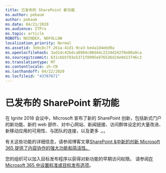 ```yaml
---
title: 已发布的 SharePoint 新功能
ms.author: pebaum
author: pebaum
ms.date: 04/21/2020
ms.audience: ITPro
ms.topic: article
ROBOTS: NOINDEX, NOFOLLOW
localization_priority: Normal
ms.assetid: 3e0c8c7f-261a-41d1-9ca3-be4a1d4ebd9a
ms.openlocfilehash: 3ad14c42bdca8984c00d44c222dd242f0e00a9ca
ms.sourcegitcommit: 631cbb5f03e5371f0995e976536d24e9d13746c3
ms.translationtype: MT
ms.contentlocale: zh-CN
ms.lasthandoff: 04/22/2020
ms.locfileid: "43767671"
---
```

# <a name="sharepoint-new-features-announced"></a>已发布的 SharePoint 新功能

在 Ignite 2018 会议中，Microsoft 宣布了新的 SharePoint 创新，包括新式门户的新功能、新的 web 部件、对中心网站、新闻链接、访问群体设定的大量改进、新移动应用的可用性、与团队的连接，以及更多 .。。
  
有关这些功能的详细信息，请参阅博客文章[SharePoint &amp;中新的创新 Microsoft 365 提供了内容协作的强大功能和简洁性。](https://go.microsoft.com/fwlink/?linkid=2026502)
  
您的组织可以加入目标发布程序以获得对新功能的早期访问权限。 请参阅[在 Microsoft 365 中设置标准或目标发布选项](https://docs.microsoft.com/office365/admin/manage/release-options-in-office-365)。
